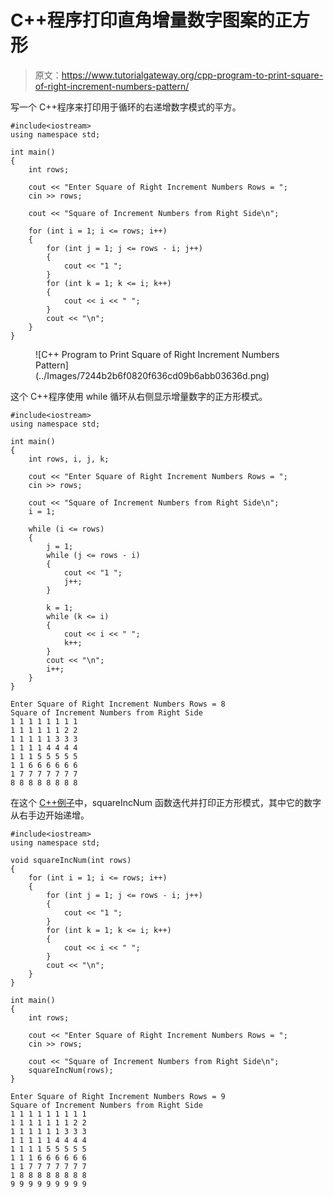 # C++程序打印直角增量数字图案的正方形

> 原文：<https://www.tutorialgateway.org/cpp-program-to-print-square-of-right-increment-numbers-pattern/>

写一个 C++程序来打印用于循环的右递增数字模式的平方。

```
#include<iostream>
using namespace std;

int main()
{
	int rows;

	cout << "Enter Square of Right Increment Numbers Rows = ";
	cin >> rows;

	cout << "Square of Increment Numbers from Right Side\n";

	for (int i = 1; i <= rows; i++)
	{
		for (int j = 1; j <= rows - i; j++)
		{
			cout << "1 ";
		}
		for (int k = 1; k <= i; k++)
		{
			cout << i << " ";
		}
		cout << "\n";
	}
}
```

<figure class="wp-block-image size-large">![C++ Program to Print Square of Right Increment Numbers Pattern](../Images/7244b2b6f0820f636cd09b6abb03636d.png)</figure>

这个 C++程序使用 while 循环从右侧显示增量数字的正方形模式。

```
#include<iostream>
using namespace std;

int main()
{
	int rows, i, j, k;

	cout << "Enter Square of Right Increment Numbers Rows = ";
	cin >> rows;

	cout << "Square of Increment Numbers from Right Side\n";
	i = 1;

	while (i <= rows)
	{
		j = 1;
		while (j <= rows - i)
		{
			cout << "1 ";
			j++;
		}

		k = 1;
		while (k <= i)
		{
			cout << i << " ";
			k++;
		}
		cout << "\n";
		i++;
	}
}
```

```
Enter Square of Right Increment Numbers Rows = 8
Square of Increment Numbers from Right Side
1 1 1 1 1 1 1 1 
1 1 1 1 1 1 2 2 
1 1 1 1 1 3 3 3 
1 1 1 1 4 4 4 4 
1 1 1 5 5 5 5 5 
1 1 6 6 6 6 6 6 
1 7 7 7 7 7 7 7 
8 8 8 8 8 8 8 8 
```

在这个 [C++例子](https://www.tutorialgateway.org/cpp-programs/)中，squareIncNum 函数迭代并打印正方形模式，其中它的数字从右手边开始递增。

```
#include<iostream>
using namespace std;

void squareIncNum(int rows)
{
	for (int i = 1; i <= rows; i++)
	{
		for (int j = 1; j <= rows - i; j++)
		{
			cout << "1 ";
		}
		for (int k = 1; k <= i; k++)
		{
			cout << i << " ";
		}
		cout << "\n";
	}
}

int main()
{
	int rows;

	cout << "Enter Square of Right Increment Numbers Rows = ";
	cin >> rows;

	cout << "Square of Increment Numbers from Right Side\n";
	squareIncNum(rows);
}
```

```
Enter Square of Right Increment Numbers Rows = 9
Square of Increment Numbers from Right Side
1 1 1 1 1 1 1 1 1 
1 1 1 1 1 1 1 2 2 
1 1 1 1 1 1 3 3 3 
1 1 1 1 1 4 4 4 4 
1 1 1 1 5 5 5 5 5 
1 1 1 6 6 6 6 6 6 
1 1 7 7 7 7 7 7 7 
1 8 8 8 8 8 8 8 8 
9 9 9 9 9 9 9 9 9 
```